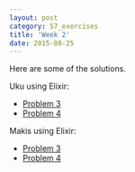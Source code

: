 ```yaml
---
layout: post
category: 57_exercises
title: 'Week 2'
date: 2015-08-25
---
```

Here are some of the solutions.

Uku using Elixir:

- [Problem 3](https://github.com/heruku/57problems/tree/master/problem3)
- [Problem 4](https://github.com/heruku/57problems/tree/master/problem4)

Makis using Elixir:

- [Problem 3](https://github.com/Maikon/57_Problems/tree/master/exercise_3)
- [Problem 4](https://github.com/Maikon/57_Problems/tree/master/exercise_4)
